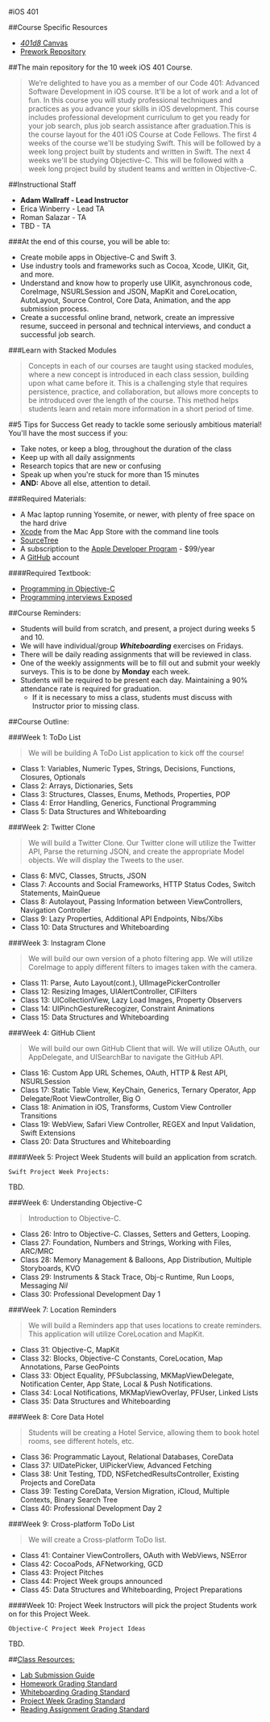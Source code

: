 #iOS 401

##Course Specific Resources
* [*401d8* Canvas](https://canvas.instructure.com)
* [Prework Repository](https://github.com/codefellows/code-401-iOS-prework.git)


##The main repository for the 10 week iOS 401 Course.

>We’re delighted to have you as a member of our Code 401: Advanced Software Development in iOS course. It'll be a lot of work and a lot of fun.
In this course you will study professional techniques and practices as you advance your skills in iOS development. This course includes professional development curriculum to get you ready for your job search, plus job search assistance after graduation.This is the course layout for the 401 iOS Course at Code Fellows.
The first 4 weeks of the course we'll be studying Swift.
This will be followed by a week long project built by students and written in Swift.
The next 4 weeks we'll be studying Objective-C.
This will be followed with a week long project build by student teams and written in Objective-C.

##Instructional Staff
* **Adam Wallraff - Lead Instructor**  
* Erica Winberry - Lead TA  
* Roman Salazar - TA  
* TBD - TA  

###At the end of this course, you will be able to:
* Create mobile apps in Objective-C and Swift 3.
* Use industry tools and frameworks such as Cocoa, Xcode, UIKit, Git, and more.
* Understand and know how to properly use UIKit, asynchronous code, CoreImage, NSURLSession and JSON, MapKit and CoreLocation, AutoLayout, Source Control, Core Data, Animation, and the app submission process.
* Create a successful online brand, network, create an impressive resume, succeed in personal and technical interviews, and conduct a successful job search.

###Learn with Stacked Modules

> Concepts in each of our courses are taught using stacked modules, where a new concept is introduced in each class session, building upon what came before it. This is a challenging style that requires persistence, practice, and collaboration, but allows more concepts to be introduced over the length of the course. This method helps students learn and retain more information in a short period of time.

##5 Tips for Success
Get ready to tackle some seriously ambitious material! You'll have the most success if you:
  * Take notes, or keep a blog, throughout the duration of the class
  * Keep up with all daily assignments
  * Research topics that are new or confusing
  * Speak up when you're stuck for more than 15 minutes
  * **AND:** Above all else, attention to detail.

###Required Materials:

* A Mac laptop running Yosemite, or newer, with plenty of free space on the hard drive
* [Xcode](https://developer.apple.com/xcode/download/) from the Mac App Store with the command line tools
* [SourceTree](https://www.sourcetreeapp.com/)
* A subscription to the [Apple Developer Program](https://developer.apple.com/) - $99/year
* A [GitHub](https://github.com/) account

####Required Textbook:
* [Programming in Objective-C](http://www.amazon.com/gp/product/0321967607?keywords=programming%20in%20objective-c&qid=1453495920&ref_=sr_1_1&s=books&sr=1-1)
* [Programming interviews Exposed](http://www.amazon.com/Programming-Interviews-Exposed-Secrets-Landing/dp/1118261364/ref=sr_1_1?s=books&ie=UTF8&qid=1464218248&sr=1-1&keywords=programming+interviews+exposed)

##Course Reminders:
  * Students will build from scratch, and present, a project during weeks 5 and 10.
  * We will have individual/group ***Whiteboarding*** exercises on Fridays.
  * There will be daily reading assignments that will be reviewed in class.
  * One of the weekly assignments will be to fill out and submit your weekly surveys. This is to be done by **Monday** each week.
  * Students will be required to be present each day. Maintaining a 90% attendance rate is required for graduation.
    * If it is necessary to miss a class, students must discuss with Instructor prior to missing class.

##Course Outline:

###Week 1: ToDo List
> We will be building A ToDo List application to kick off the course!

* Class 1: Variables, Numeric Types, Strings, Decisions, Functions, Closures, Optionals
* Class 2: Arrays, Dictionaries, Sets
* Class 3: Structures, Classes, Enums, Methods, Properties, POP
* Class 4: Error Handling, Generics, Functional Programming
* Class 5: Data Structures and Whiteboarding

###Week 2: Twitter Clone
>We will build a Twitter Clone. Our Twitter clone will
utilize the Twitter API, Parse the returning JSON, and create the appropriate
Model objects. We will display the Tweets to the user.

* Class 6: MVC, Classes, Structs, JSON  
* Class 7: Accounts and Social Frameworks, HTTP Status Codes, Switch Statements, MainQueue
* Class 8: Autolayout, Passing Information between ViewControllers, Navigation Controller
* Class 9: Lazy Properties, Additional API Endpoints, Nibs/Xibs
* Class 10: Data Structures and Whiteboarding

###Week 3: Instagram Clone
>We will build our own version of a photo filtering app.
We will utilize CoreImage to apply different filters to images taken with
the camera.

* Class 11: Parse, Auto Layout(cont.), UIImagePickerController
* Class 12: Resizing Images, UIAlertController, CIFilters
* Class 13: UICollectionView, Lazy Load Images, Property Observers
* Class 14: UIPinchGestureRecogizer, Constraint Animations
* Class 15: Data Structures and Whiteboarding

###Week 4: GitHub Client
> We will build our own GitHub Client that will.
We will utilize OAuth, our AppDelegate, and UISearchBar to navigate the GitHub API.

* Class 16: Custom App URL Schemes, OAuth, HTTP & Rest API, NSURLSession
* Class 17: Static Table View, KeyChain, Generics, Ternary Operator, App Delegate/Root ViewController, Big O
* Class 18: Animation in iOS, Transforms, Custom View Controller Transitions
* Class 19: WebView, Safari View Controller, REGEX and Input Validation, Swift Extensions
* Class 20: Data Structures and Whiteboarding

####Week 5: Project Week
Students will build an application from scratch.

```
Swift Project Week Projects:
```  
TBD.  

###Week 6: Understanding Objective-C
> Introduction to Objective-C.

* Class 26: Intro to Objective-C. Classes, Setters and Getters, Looping.
* Class 27: Foundation, Numbers and Strings, Working with Files, ARC/MRC
* Class 28: Memory Management & Balloons, App Distribution, Multiple Storyboards, KVO
* Class 29: Instruments & Stack Trace, Obj-c Runtime, Run Loops, Messaging *Nil*
* Class 30: Professional Development Day 1

###Week 7: Location Reminders
>We will build a Reminders app that uses locations to create reminders. This
application will utilize CoreLocation and MapKit.

* Class 31: Objective-C, MapKit
* Class 32: Blocks, Objective-C Constants, CoreLocation, Map Annotations, Parse GeoPoints
* Class 33: Object Equality, PFSubclassing, MKMapViewDelegate, Notification Center, App State, Local & Push Notifications.
* Class 34: Local Notifications, MKMapViewOverlay, PFUser, Linked Lists
* Class 35: Data Structures and Whiteboarding

###Week 8: Core Data Hotel
>Students will be creating a Hotel Service, allowing them to book hotel rooms, see different hotels, etc.

* Class 36: Programmatic Layout, Relational Databases, CoreData
* Class 37: UIDatePicker, UIPickerView, Advanced Fetching
* Class 38: Unit Testing, TDD, NSFetchedResultsController, Existing Projects and CoreData
* Class 39: Testing CoreData, Version Migration, iCloud, Multiple Contexts, Binary Search Tree
* Class 40: Professional Development Day 2

###Week 9: Cross-platform ToDo List
> We will create a Cross-platform ToDo list.

* Class 41: Container ViewControllers, OAuth with WebViews, NSError
* Class 42: CocoaPods, AFNetworking, GCD
* Class 43: Project Pitches
* Class 44: Project Week groups announced
* Class 45: Data Structures and Whiteboarding, Project Preparations

####Week 10: Project Week
Instructors will pick the project Students work on for this Project Week.

```
Objective-C Project Week Project Ideas
```
TBD.  

##[Class Resources:](../resources/)
* [Lab Submission Guide](https://github.com/codefellows/seattle-iOS-401d8/blob/master/resources/lab-submission-guide.md)
* [Homework Grading Standard](https://github.com/codefellows/seattle-iOS-401d8/blob/master/resources/homework-grading-rubric.md)
* [Whiteboarding Grading Standard](https://github.com/codefellows/seattle-iOS-401d8/blob/master/resources/whiteboarding-grading-rubric.md)
* [Project Week Grading Standard](https://github.com/codefellows/seattle-iOS-401d8/blob/master/resources/project-week-grading-rubric.md)
* [Reading Assignment Grading Standard](https://github.com/codefellows/seattle-iOS-401d8/blob/master/resources/reading-discussion-grading-rubric.md)
